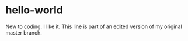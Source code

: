 # hello-world
New to coding. I like it.
This line is part of an edited version of my original master branch.
